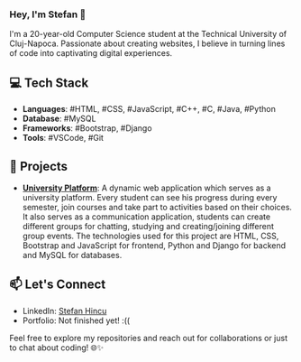 ### Hey, I'm Stefan 👋

I'm a 20-year-old Computer Science student at the Technical University of Cluj-Napoca. Passionate about creating websites, I believe in turning lines of code into captivating digital experiences.

## 💻 Tech Stack

- **Languages**: #HTML, #CSS, #JavaScript, #C++, #C, #Java, #Python
- **Database**: #MySQL
- **Frameworks**: #Bootstrap, #Django
- **Tools**: #VSCode, #Git

## 📖 Projects

- [**University Platform**](https://github.com/hnqhnqhnq/university-platform.git): A dynamic web application which serves as a university platform. Every student can see his progress during every semester, join courses and take part to activities based on their choices. It also serves as a communication application, students can create different groups for chatting, studying and creating/joining different group events. The technologies used for this project are HTML, CSS, Bootstrap and JavaScript for frontend, Python and Django for backend and MySQL for databases.

## 📫 Let's Connect

- LinkedIn: [Stefan Hincu](https://www.linkedin.com/in/%C5%9Ftefan-h%C3%AEncu-46508a258)
- Portfolio: Not finished yet! :((

Feel free to explore my repositories and reach out for collaborations or just to chat about coding! 🌐✨
